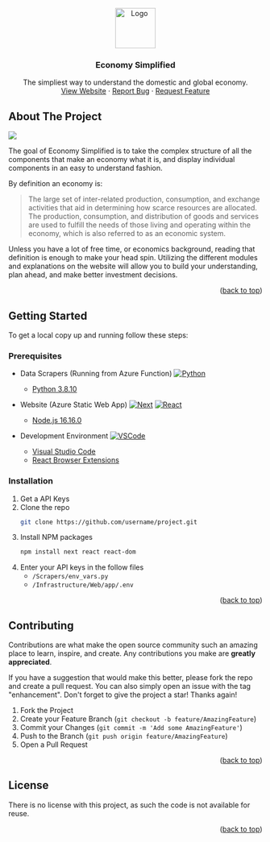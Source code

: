 <div id="top"></div>

<!-- PROJECT SHIELDS -->
<!--
*** Using markdown "reference style" links for readability.
*** Reference links are enclosed in brackets [ ] instead of parentheses ( ).
*** See the bottom of this document for the declaration of the reference variables
*** for contributors-url, forks-url, etc. This is an optional, concise syntax you may use.
*** https://www.markdownguide.org/basic-syntax/#reference-style-links

[![Contributors][contributors-shield]][contributors-url]
[![Forks][forks-shield]][forks-url]
[![Stargazers][stars-shield]][stars-url]
[![Issues][issues-shield]][issues-url]
[![MIT License][license-shield]][license-url]
[![LinkedIn][linkedin-shield]][linkedin-url]-->



<!-- PROJECT LOGO -->
<br />
<div align="center">
  <a href="#">
    <img src="https://avatars.githubusercontent.com/u/109005685?s=400&u=a1063139a30df577c44b523a1fe83f157979c616&v=4" alt="Logo" width="80" height="80">
  </a>

  <h3 align="center">Economy Simplified</h3>

  <p align="center">
    The simpliest way to understand the domestic and global economy.
    <!--<br />
    <a href="#"><strong>Explore the docs »</strong></a>
    <br />-->
    <br />
    <a href="https://economy-simplified.azurewebsites.net/">View Website</a>
    ·
    <a href="https://#">Report Bug</a>
    ·
    <a href="https://#">Request Feature</a>
  </p>
</div>



<!-- TABLE OF CONTENTS 
<details>
  <summary>Table of Contents</summary>
  <ol>
    <li>
      <a href="#about-the-project">About The Project</a>
      <ul>
        <li><a href="#built-with">Built With</a></li>
      </ul>
    </li>
    <li>
      <a href="#getting-started">Getting Started</a>
      <ul>
        <li><a href="#prerequisites">Prerequisites</a></li>
        <li><a href="#installation">Installation</a></li>
      </ul>
    </li>
    <li><a href="#usage">Usage</a></li>
    <li><a href="#roadmap">Roadmap</a></li>
    <li><a href="#contributing">Contributing</a></li>
    <li><a href="#license">License</a></li>
    <li><a href="#contact">Contact</a></li>
    <li><a href="#acknowledgments">Acknowledgments</a></li>
  </ol>
</details> -->



<!-- ABOUT THE PROJECT -->
## About The Project

<p align="centerxxx">
  <img src="https://www.quoteinspector.com/media/investing/market-price-charts-md.jpg" />
</p>

The goal of Economy Simplified is to take the complex structure of all the components that make an economy what it is, and display individual components in an easy to understand fashion. 

By definition an economy is:

>The large set of inter-related production, consumption, and exchange activities that aid in determining how scarce resources are allocated. The production, consumption, and distribution of goods and services are used to fulfill the needs of those living and operating within the economy, which is also referred to as an economic system.

Unless you have a lot of free time, or economics background, reading that definition is enough to make your head spin. Utilizing the different modules and explanations on the website will allow you to build your understanding, plan ahead, and make better investment decisions.


<p align="right">(<a href="#top">back to top</a>)</p>


<!--
### Built With

This section should list any major frameworks/libraries used to bootstrap your project. Leave any add-ons/plugins for the acknowledgements section. Here are a few examples.

* [![Next][Next.js]][Next-url]
* [![React][React.js]][React-url]
* [![Vue][Vue.js]][Vue-url]
* [![Angular][Angular.io]][Angular-url]
* [![Svelte][Svelte.dev]][Svelte-url]
* [![Laravel][Laravel.com]][Laravel-url]
* [![Bootstrap][Bootstrap.com]][Bootstrap-url]
* [![JQuery][JQuery.com]][JQuery-url]

<p align="right">(<a href="#top">back to top</a>)</p>-->



<!-- GETTING STARTED -->
## Getting Started

To get a local copy up and running follow these steps:

### Prerequisites
 
* Data Scrapers (Running from Azure Function) [![Python][Python]][Python-url]
  * [Python 3.8.10](https://www.python.org/downloads/release/python-3810/)

* Website (Azure Static Web App) [![Next][Next.js]][Next-url] [![React][React.js]][React-url]
  * [Node.js 16.16.0](https://nodejs.org/dist/v16.16.0/node-v16.16.0-x86.msi)

* Development Environment [![VSCode][VSCode]][VSCode-url]
  * [Visual Studio Code](https://code.visualstudio.com/Download)
  * [React Browser Extensions](https://reactjs.org/link/react-devtools)
  

  
  

### Installation

1. Get a API Keys
2. Clone the repo
   ```sh
   git clone https://github.com/username/project.git
   ```
3. Install NPM packages
   ```sh
   npm install next react react-dom
   ```
4. Enter your API keys in the follow files
   * `/Scrapers/env_vars.py`
   * `/Infrastructure/Web/app/.env`


<p align="right">(<a href="#top">back to top</a>)</p>



<!-- USAGE EXAMPLES 
## Usage

_For more examples, please refer to the [Documentation](https://example.com)_

<p align="right">(<a href="#top">back to top</a>)</p> -->



<!-- ROADMAP 
## Roadmap

- [x] Add back to top links
- [ ] Add Additional Templates w/ Examples
- [ ] Multi-language Support
    - [ ] Chinese
    - [ ] Spanish

See the [open issues](https://github.com/EconomySimplified/Economy-Simplified/issues) for a full list of proposed features (and known issues).

<p align="right">(<a href="#top">back to top</a>)</p> -->



<!-- CONTRIBUTING -->
## Contributing

Contributions are what make the open source community such an amazing place to learn, inspire, and create. Any contributions you make are **greatly appreciated**.

If you have a suggestion that would make this better, please fork the repo and create a pull request. You can also simply open an issue with the tag "enhancement".
Don't forget to give the project a star! Thanks again!

1. Fork the Project
2. Create your Feature Branch (`git checkout -b feature/AmazingFeature`)
3. Commit your Changes (`git commit -m 'Add some AmazingFeature'`)
4. Push to the Branch (`git push origin feature/AmazingFeature`)
5. Open a Pull Request

<p align="right">(<a href="#top">back to top</a>)</p>



<!-- LICENSE -->
## License

There is no license with this project, as such the code is not available for reuse. 
<!--Distributed under the MIT License. See `LICENSE.txt` for more information.-->

<p align="right">(<a href="#top">back to top</a>)</p>



<!-- CONTACT 
## Contact

Your Name - [@your_twitter](https://twitter.com/your_username) - email@example.com

Project Link: [https://github.com/your_username/repo_name](https://github.com/your_username/repo_name)

<p align="right">(<a href="#top">back to top</a>)</p> -->



<!-- ACKNOWLEDGMENTS 
## Acknowledgments

Use this space to list resources you find helpful and would like to give credit to. I've included a few of my favorites to kick things off!

* [Choose an Open Source License](https://choosealicense.com)
* [GitHub Emoji Cheat Sheet](https://www.webpagefx.com/tools/emoji-cheat-sheet)
* [Malven's Flexbox Cheatsheet](https://flexbox.malven.co/)
* [Malven's Grid Cheatsheet](https://grid.malven.co/)
* [Img Shields](https://shields.io)
* [GitHub Pages](https://pages.github.com)
* [Font Awesome](https://fontawesome.com)
* [React Icons](https://react-icons.github.io/react-icons/search)

<p align="right">(<a href="#top">back to top</a>)</p> -->



<!-- MARKDOWN LINKS & IMAGES -->
<!-- https://www.markdownguide.org/basic-syntax/#reference-style-links -->
[contributors-shield]: https://img.shields.io/github/contributors/EconomySimplified/Economy-Simplified.svg?style=for-the-badge
[contributors-url]: https://github.com/EconomySimplified/Economy-Simplified/graphs/contributors
[forks-shield]: https://img.shields.io/github/forks/EconomySimplified/Economy-Simplified.svg?style=for-the-badge
[forks-url]: https://github.com/EconomySimplified/Economy-Simplified/network/members
[stars-shield]: https://img.shields.io/github/stars/EconomySimplified/Economy-Simplified.svg?style=for-the-badge
[stars-url]: https://github.com/EconomySimplified/Economy-Simplified/stargazers
[issues-shield]: https://img.shields.io/github/issues/EconomySimplified/Economy-Simplified.svg?style=for-the-badge
[issues-url]: https://github.com/EconomySimplified/Economy-Simplified/issues
[license-shield]: https://img.shields.io/github/license/EconomySimplified/Economy-Simplified.svg?style=for-the-badge
[license-url]: https://github.com/EconomySimplified/Economy-Simplified/blob/master/LICENSE.txt
[linkedin-shield]: https://img.shields.io/badge/-LinkedIn-black.svg?style=for-the-badge&logo=linkedin&colorB=555
[linkedin-url]: https://linkedin.com/in/othneildrew
[product-screenshot]: images/screenshot.png
[Next.js]: https://img.shields.io/badge/next.js-000000?style=for-the-badge&logo=nextdotjs&logoColor=white
[Next-url]: https://nextjs.org/
[React.js]: https://img.shields.io/badge/React-20232A?style=for-the-badge&logo=react&logoColor=61DAFB
[React-url]: https://reactjs.org/
[Vue.js]: https://img.shields.io/badge/Vue.js-35495E?style=for-the-badge&logo=vuedotjs&logoColor=4FC08D
[Vue-url]: https://vuejs.org/
[Angular.io]: https://img.shields.io/badge/Angular-DD0031?style=for-the-badge&logo=angular&logoColor=white
[Angular-url]: https://angular.io/
[Svelte.dev]: https://img.shields.io/badge/Svelte-4A4A55?style=for-the-badge&logo=svelte&logoColor=FF3E00
[Svelte-url]: https://svelte.dev/
[Laravel.com]: https://img.shields.io/badge/Laravel-FF2D20?style=for-the-badge&logo=laravel&logoColor=white
[Laravel-url]: https://laravel.com
[Bootstrap.com]: https://img.shields.io/badge/Bootstrap-563D7C?style=for-the-badge&logo=bootstrap&logoColor=white
[Bootstrap-url]: https://getbootstrap.com
[JQuery.com]: https://img.shields.io/badge/jQuery-0769AD?style=for-the-badge&logo=jquery&logoColor=white
[JQuery-url]: https://jquery.com 
[Python]: https://img.shields.io/badge/python-3776ab?style=for-the-badge&logo=python&logoColor=white
[Python-url]: https://www.python.org/
[VSCode]: https://img.shields.io/badge/Visual%20Studio%20Code-007ACC?style=for-the-badge&logo=visualstudiocode&logoColor=white
[VSCode-url]: https://code.visualstudio.com/
